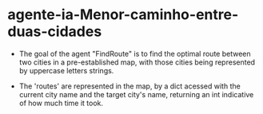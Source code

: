 # agente-ia-Menor-caminho-entre-duas-cidades

- The goal of the agent "FindRoute" is to find the optimal route between two cities in a pre-established map, with those cities being represented by uppercase letters strings.

- The 'routes' are represented in the map, by a dict acessed with the current city name and the target city's name, returning an int indicative of how much time it took.